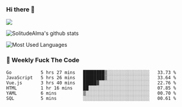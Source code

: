 ### Hi there 👋

<p>
  <a href="https://count.getloli.com/"><img src="https://count.getloli.com/get/@:solitudealma"></a>
</p>

![SolitudeAlma's github stats](https://github-readme-stats.vercel.app/api?username=solitudealma&show_icons=true&theme=radical)

![Most Used Languages](https://github-readme-stats.vercel.app/api/top-langs/?username=solitudealma&layout=compact&hide_border=true&theme=dark)
<!-- ![visitors](https://visitor-badge.glitch.me/badge?page_id=solitudealma.solitudealma.id) -->


### :dart: Weekly Fuck The Code

<!--START_SECTION:waka-->

```text
Go           5 hrs 27 mins   ████████▒░░░░░░░░░░░░░░░░   33.73 %
JavaScript   5 hrs 26 mins   ████████▒░░░░░░░░░░░░░░░░   33.64 %
Vue.js       3 hrs 40 mins   █████▓░░░░░░░░░░░░░░░░░░░   22.76 %
HTML         1 hr 16 mins    ██░░░░░░░░░░░░░░░░░░░░░░░   07.85 %
YAML         6 mins          ▒░░░░░░░░░░░░░░░░░░░░░░░░   00.70 %
SQL          5 mins          ░░░░░░░░░░░░░░░░░░░░░░░░░   00.61 %
```

<!--END_SECTION:waka-->
